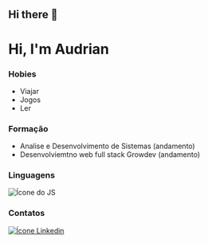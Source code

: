## Hi there 👋

<!--
**Audrian-Kortz/Audrian-Kortz** is a ✨ _special_ ✨ repository because its `README.md` (this file) appears on your GitHub profile.

Here are some ideas to get you started:

- 🔭 I’m currently working on ...
- 🌱 I’m currently learning ...
- 👯 I’m looking to collaborate on ...
- 🤔 I’m looking for help with ...
- 💬 Ask me about ...
- 📫 How to reach me: ...
- 😄 Pronouns: ...
- ⚡ Fun fact: ...
-->
# Hi, I'm Audrian

### Hobies 
- Viajar
- Jogos
- Ler

### Formação
- Analise e Desenvolvimento de Sistemas (andamento)
- Desenvolviemtno web full stack Growdev (andamento)

### Linguagens
![Ícone do JS](https://img.icons8.com/?size=80&id=108784&format=png&color=000000)

### Contatos
[![Ícone Linkedin](https://img.icons8.com/?size=80&id=xuvGCOXi8Wyg&format=png&color=000000)](https://www.linkedin.com/in/audrian-kortz/)
